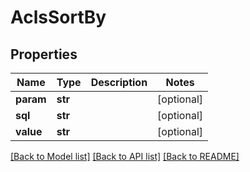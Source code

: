 # AclsSortBy

## Properties
Name | Type | Description | Notes
------------ | ------------- | ------------- | -------------
**param** | **str** |  | [optional] 
**sql** | **str** |  | [optional] 
**value** | **str** |  | [optional] 

[[Back to Model list]](../README.md#documentation-for-models) [[Back to API list]](../README.md#documentation-for-api-endpoints) [[Back to README]](../README.md)


